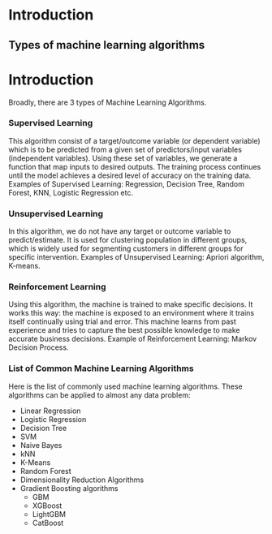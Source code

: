 # Introduction
## Types of machine learning algorithms

# Introduction
Broadly, there are 3 types of Machine Learning Algorithms.

### Supervised Learning
This algorithm consist of a target/outcome variable (or dependent variable) which is to be predicted from a given set of predictors/input variables (independent variables). Using these set of variables, we generate a function that map inputs to desired outputs. The training process continues until the model achieves a desired level of accuracy on the training data. Examples of Supervised Learning: Regression, Decision Tree, Random Forest, KNN, Logistic Regression etc.

### Unsupervised Learning
In this algorithm, we do not have any target or outcome variable to predict/estimate.  It is used for clustering population in different groups, which is widely used for segmenting customers in different groups for specific intervention. Examples of Unsupervised Learning: Apriori algorithm, K-means.

### Reinforcement Learning
Using this algorithm, the machine is trained to make specific decisions. It works this way: the machine is exposed to an environment where it trains itself continually using trial and error. This machine learns from past experience and tries to capture the best possible knowledge to make accurate business decisions. Example of Reinforcement Learning: Markov Decision Process.

### List of Common Machine Learning Algorithms
Here is the list of commonly used machine learning algorithms. These algorithms can be applied to almost any data problem:

- Linear Regression
- Logistic Regression
- Decision Tree
- SVM
- Naive Bayes
- kNN
- K-Means
- Random Forest
- Dimensionality Reduction Algorithms
- Gradient Boosting algorithms
    - GBM
    - XGBoost
    - LightGBM
    - CatBoost